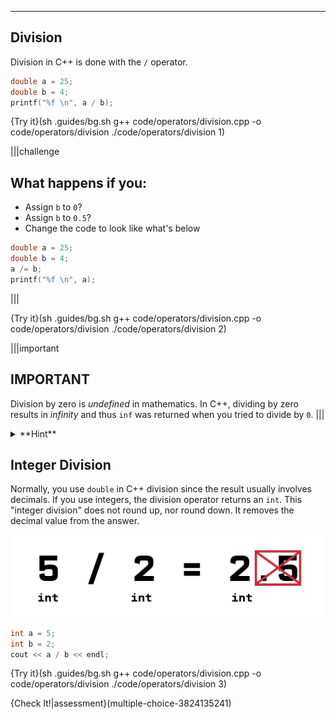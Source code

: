 ---

## Division

Division in C++ is done with the `/` operator.

```c++
double a = 25;
double b = 4;
printf("%f \n", a / b);
```

{Try it}(sh .guides/bg.sh g++ code/operators/division.cpp -o code/operators/division ./code/operators/division 1)

|||challenge
## What happens if you:
* Assign `b` to `0`?
* Assign `b` to `0.5`?
* Change the code to look like what's below
```c++
double a = 25;
double b = 4;
a /= b;
printf("%f \n", a);
```

|||

{Try it}(sh .guides/bg.sh g++ code/operators/division.cpp -o code/operators/division ./code/operators/division 2)

|||important
## IMPORTANT
Division by zero is *undefined* in mathematics. In C++, dividing by zero results in *infinity* and thus `inf` was returned when you tried to divide by `0`. 
|||

<details><summary>**Hint**</summary>`/=` works similarly to `+=` and `-=`.</details>

## Integer Division

Normally, you use `double` in C++ division since the result usually involves decimals. If you use integers, the division operator returns an `int`. This "integer division" does not round up, nor round down. It removes the decimal value from the answer.

![.guides/img/IntDivision](.guides/img/IntDivision.png)

```c++
int a = 5;
int b = 2;
cout << a / b << endl;
```

{Try it}(sh .guides/bg.sh g++ code/operators/division.cpp -o code/operators/division ./code/operators/division 3)

{Check It!|assessment}(multiple-choice-3824135241)
